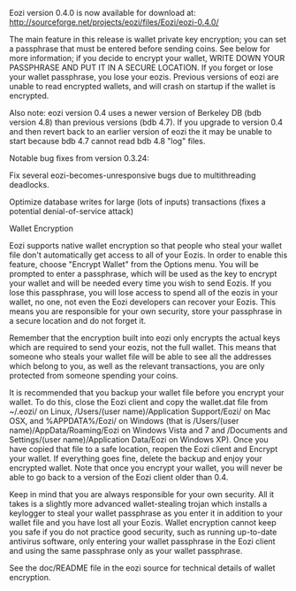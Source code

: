 Eozi version 0.4.0 is now available for download at:
http://sourceforge.net/projects/eozi/files/Eozi/eozi-0.4.0/

The main feature in this release is wallet private key encryption;
you can set a passphrase that must be entered before sending coins.
See below for more information; if you decide to encrypt your wallet,
WRITE DOWN YOUR PASSPHRASE AND PUT IT IN A SECURE LOCATION. If you
forget or lose your wallet passphrase, you lose your eozis.
Previous versions of eozi are unable to read encrypted wallets,
and will crash on startup if the wallet is encrypted.

Also note: eozi version 0.4 uses a newer version of Berkeley DB
(bdb version 4.8) than previous versions (bdb 4.7). If you upgrade
to version 0.4 and then revert back to an earlier version of eozi
the it may be unable to start because bdb 4.7 cannot read bdb 4.8
"log" files.


Notable bug fixes from version 0.3.24:

Fix several eozi-becomes-unresponsive bugs due to multithreading
deadlocks.

Optimize database writes for large (lots of inputs) transactions
(fixes a potential denial-of-service attack)


Wallet Encryption

Eozi supports native wallet encryption so that people who steal your
wallet file don't automatically get access to all of your Eozis.
In order to enable this feature, choose "Encrypt Wallet" from the
Options menu.  You will be prompted to enter a passphrase, which
will be used as the key to encrypt your wallet and will be needed
every time you wish to send Eozis.  If you lose this passphrase,
you will lose access to spend all of the eozis in your wallet,
no one, not even the Eozi developers can recover your Eozis.
This means you are responsible for your own security, store your
passphrase in a secure location and do not forget it.

Remember that the encryption built into eozi only encrypts the
actual keys which are required to send your eozis, not the full
wallet.  This means that someone who steals your wallet file will
be able to see all the addresses which belong to you, as well as the
relevant transactions, you are only protected from someone spending
your coins.

It is recommended that you backup your wallet file before you
encrypt your wallet.  To do this, close the Eozi client and
copy the wallet.dat file from ~/.eozi/ on Linux, /Users/(user
name)/Application Support/Eozi/ on Mac OSX, and %APPDATA%/Eozi/
on Windows (that is /Users/(user name)/AppData/Roaming/Eozi on
Windows Vista and 7 and /Documents and Settings/(user name)/Application
Data/Eozi on Windows XP).  Once you have copied that file to a
safe location, reopen the Eozi client and Encrypt your wallet.
If everything goes fine, delete the backup and enjoy your encrypted
wallet.  Note that once you encrypt your wallet, you will never be
able to go back to a version of the Eozi client older than 0.4.

Keep in mind that you are always responsible for your own security.
All it takes is a slightly more advanced wallet-stealing trojan which
installs a keylogger to steal your wallet passphrase as you enter it
in addition to your wallet file and you have lost all your Eozis.
Wallet encryption cannot keep you safe if you do not practice
good security, such as running up-to-date antivirus software, only
entering your wallet passphrase in the Eozi client and using the
same passphrase only as your wallet passphrase.

See the doc/README file in the eozi source for technical details
of wallet encryption.
